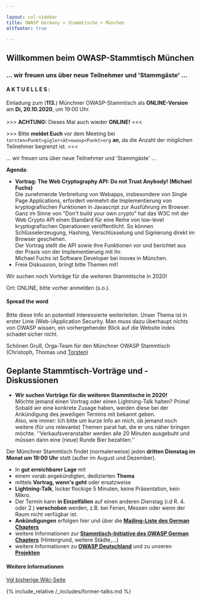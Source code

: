 ```yaml
---

layout: col-sidebar
title: OWASP Germany > Stammtische > München
altfooter: true

---
```


## Willkommen beim OWASP-Stammtisch München
### ... wir freuen uns über neue Teilnehmer und 'Stammgäste' ...

#### A K T U E L L E S :
Einladung zum (**113.**) Münchner OWASP-Stammtisch als **ONLINE-Version** am **Di, 20.10.2020**, um 19:00 Uhr.<br><br> \>\>\> **ACHTUNG:** Dieses Mal auch wieder **ONLINE!** \<\<\<

\>\>\> Bitte **meldet Euch** vor dem Meeting bei `torsten<Punkt>gigler<ät>owasp<Punkt>org` **an**, da die Anzahl der möglichen Teilnehmer begrenzt ist. \<\<\<

... wir freuen uns über neue Teilnehmer und 'Stammgäste' ...

**Agenda**:
* **Vortrag: The Web Cryptography API: Do not Trust Anybody! (Michael Fuchs)**<br>Die zunehmende Verbreitung von Webapps, insbesondere von Single Page Applications, erfordert vermehrt die Implementierung von kryptografischen Funktionen in Javascript zur Ausführung im Browser. Ganz im Sinne von "Don't build your own crypto" hat das W3C mit der Web Crypto API einen Standard für eine Reihe von low-level kryptografischen Operationen veröffentlicht. So können Schlüsselerzeugung, Hashing, Verschlüsselung und Signierung direkt im Browser geschehen.<br>Der Vortrag stellt die API sowie ihre Funktionen vor und berichtet aus der Praxis von der Implementierung mit ihr.<br>Michael Fuchs ist Software Developer bei inovex in München.
* Freie Diskussion, bringt bitte Themen mit!

Wir suchen noch Vorträge für die weiteren Stammtische in 2020!

Ort: ONLINE, bitte vorher anmelden (s.o.).

#### Spread the word

Bitte diese Info an potentiell Interessierte weiterleiten. Unser Thema ist in erster Linie (Web-)Application Security. Man muss dazu überhaupt nichts von OWASP wissen, ein vorhergehender Blick auf die Website indes schadet sicher nicht.

Schönen Gruß,
Orga-Team für den Münchner OWASP Stammtisch (Christoph, Thomas und [Torsten](https://www.owasp.org/index.php/User:T.Gigler)) 

## Geplante Stammtisch-Vorträge und -Diskussionen
<!--- * Juli 2020,  21.07.2020 
* August 2020: Sommerferien - KEIN OWASP-Stammtisch
<!-- * Dezember 2020: Weihnachtsferien - KEIN OWASP-Stammtisch -->

* <b>Wir suchen Vorträge für die weiteren Stammtische in 2020!</b><br>Möchte jemand einen Vortrag oder einen Lightning-Talk halten? Prima! Sobald wir eine konkrete Zusage haben, werden diese bei der Ankündigung des jeweiligen Termins mit bekannt geben.<br>Also, wie immer: Ich bitte um kurze Info an mich, ob jemand noch weitere (für uns relevante) Themen parat hat, die er uns näher bringen möchte. ''Verkaufsveranstalter werden alle 20 Minuten ausgebuht und müssen dann eine (neue) Runde Bier bezahlen.''

Der Münchner Stammtisch findet (normalerweise) jeden <b>dritten Dienstag im Monat um 19:00 Uhr</b> statt (außer im August und Dezember).<br>
* In <b>gut erreichbarer Lage</b> mit
* einem vorab angekündigten, dedizierten <b>Thema</b>
* mittels <b>Vortrag, wenn's geht</b> oder ersatzweise
* <b>Lightning-Talk</b>, locker flockige 5 Minuten, keine Präsentation, kein Mikro.
* Der Termin kann <b>in Einzelfällen</b> auf einen anderen Dienstag (i.d R. 4. oder 2.) <b>verschoben</b> werden, z.B. bei Ferien, Messen oder wenn der Raum nicht verfügbar ist. 
* <b>Ankündigungen</b> erfolgen hier und über die [<b>Mailing-Liste des German Chapters</b>](https://groups.google.com/a/owasp.org/group/germany-chapter/)
* weitere Informationen zur [<b>Stammtisch-Initiative des OWASP German Chapters</b>](/www-chapter-germany/stammtische/) (Hintergrund, weitere Städte,...)
* weitere Informationen zu [<b>OWASP Deutschland</b>](/www-chapter-germany/) und zu unseren [<b>Projekten</b>](/www-chapter-germany/#div-projekte)

#### Weitere Informationen
[Vgl bisherige Wiki-Seite](https://wiki.owasp.org/index.php/OWASP_German_Chapter_Stammtisch_Initiative/M%C3%BCnchen)


{% include_relative /_includes/former-talks.md %}

